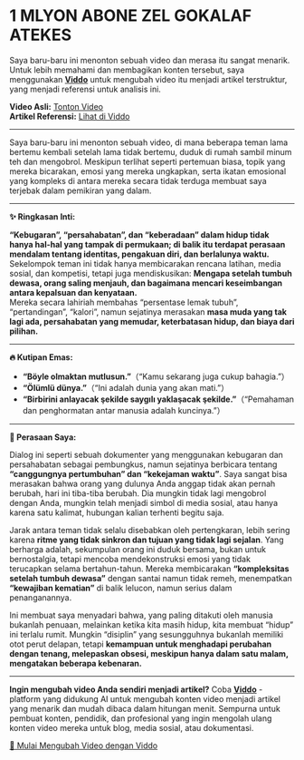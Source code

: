 # 1 MLYON ABONE ZEL GOKALAF ATEKES

Saya baru-baru ini menonton sebuah video dan merasa itu sangat menarik. Untuk lebih memahami dan membagikan konten tersebut, saya menggunakan **[Viddo](https://viddo.pro/)** untuk mengubah video itu menjadi artikel terstruktur, yang menjadi referensi untuk analisis ini.

**Video Asli:** [Tonton Video](https://www.youtube.com/watch?v=EGKPeL4YxZA)  
**Artikel Referensi:** [Lihat di Viddo](https://viddo.pro/zh/video-result/aa94c2c8-be73-455d-9ab5-ab9fda90539d)

---

Saya baru-baru ini menonton sebuah video, di mana beberapa teman lama bertemu kembali setelah lama tidak bertemu, duduk di rumah sambil minum teh dan mengobrol. Meskipun terlihat seperti pertemuan biasa, topik yang mereka bicarakan, emosi yang mereka ungkapkan, serta ikatan emosional yang kompleks di antara mereka secara tidak terduga membuat saya terjebak dalam pemikiran yang dalam.

---

**✨ Ringkasan Inti:**

**“Kebugaran”, “persahabatan”, dan “keberadaan” dalam hidup tidak hanya hal-hal yang tampak di permukaan; di balik itu terdapat perasaan mendalam tentang identitas, pengakuan diri, dan berlalunya waktu.**  
Sekelompok teman ini tidak hanya membicarakan rencana latihan, media sosial, dan kompetisi, tetapi juga mendiskusikan: **Mengapa setelah tumbuh dewasa, orang saling menjauh, dan bagaimana mencari keseimbangan antara kepalsuan dan kenyataan.**  
Mereka secara lahiriah membahas “persentase lemak tubuh”, “pertandingan”, “kalori”, namun sejatinya merasakan **masa muda yang tak lagi ada, persahabatan yang memudar, keterbatasan hidup, dan biaya dari pilihan.**

---

**🔥 Kutipan Emas:**

- **“Böyle olmaktan mutlusun.”**（“Kamu sekarang juga cukup bahagia.”）  
- **“Ölümlü dünya.”**（“Ini adalah dunia yang akan mati.”）  
- **“Birbirini anlayacak şekilde saygılı yaklaşacak şekilde.”**（“Pemahaman dan penghormatan antar manusia adalah kuncinya.”）

---

**🧠 Perasaan Saya:**

Dialog ini seperti sebuah dokumenter yang menggunakan kebugaran dan persahabatan sebagai pembungkus, namun sejatinya berbicara tentang **“canggungnya pertumbuhan” dan “kekejaman waktu”**. Saya sangat bisa merasakan bahwa orang yang dulunya Anda anggap tidak akan pernah berubah, hari ini tiba-tiba berubah. Dia mungkin tidak lagi mengobrol dengan Anda, mungkin telah menjadi simbol di media sosial, atau hanya karena satu kalimat, hubungan kalian terhenti begitu saja.

Jarak antara teman tidak selalu disebabkan oleh pertengkaran, lebih sering karena **ritme yang tidak sinkron dan tujuan yang tidak lagi sejalan**. Yang berharga adalah, sekumpulan orang ini duduk bersama, bukan untuk bernostalgia, tetapi mencoba mendekonstruksi emosi yang tidak terucapkan selama bertahun-tahun. Mereka membicarakan **“kompleksitas setelah tumbuh dewasa”** dengan santai namun tidak remeh, menempatkan **“kewajiban kematian”** di balik lelucon, namun serius dalam penanganannya.

Ini membuat saya menyadari bahwa, yang paling ditakuti oleh manusia bukanlah penuaan, melainkan ketika kita masih hidup, kita membuat “hidup” ini terlalu rumit. Mungkin “disiplin” yang sesungguhnya bukanlah memiliki otot perut delapan, tetapi **kemampuan untuk menghadapi perubahan dengan tenang, melepaskan obsesi, meskipun hanya dalam satu malam, mengatakan beberapa kebenaran.**

---

**Ingin mengubah video Anda sendiri menjadi artikel?** Coba **[Viddo](https://viddo.pro/)** - platform yang didukung AI untuk mengubah konten video menjadi artikel yang menarik dan mudah dibaca dalam hitungan menit. Sempurna untuk pembuat konten, pendidik, dan profesional yang ingin mengolah ulang konten video mereka untuk blog, media sosial, atau dokumentasi.

[🚀 Mulai Mengubah Video dengan Viddo](https://viddo.pro/)